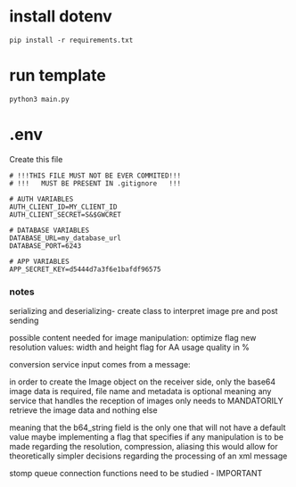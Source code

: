 # install dotenv
```
pip install -r requirements.txt
```

# run template 
```
python3 main.py
```

# .env
Create this file
```
# !!!THIS FILE MUST NOT BE EVER COMMITED!!!
# !!!   MUST BE PRESENT IN .gitignore   !!!

# AUTH VARIABLES
AUTH_CLIENT_ID=MY_CLIENT_ID
AUTH_CLIENT_SECRET=S&$GWCRET

# DATABASE VARIABLES
DATABASE_URL=my_database_url
DATABASE_PORT=6243

# APP VARIABLES
APP_SECRET_KEY=d5444d7a3f6e1bafdf96575
```

### notes
serializing and deserializing- create class to interpret image pre and post sending

possible content needed for image manipulation:
optimize flag
new resolution values: width and height
flag for AA usage
quality in %

conversion service input comes from a message:

in order to create the Image object on the receiver side, only the base64 image data is required, file name and metadata is optional
meaning any service that handles the reception of images only needs to MANDATORILY retrieve the image data and nothing else

meaning that the b64_string field is the only one that will not have a default value
maybe implementing a flag that specifies if any manipulation is to be made regarding the resolution, compression, aliasing
    this would allow for theoretically simpler decisions regarding the processing of an xml message

stomp queue connection functions need to be studied - IMPORTANT

